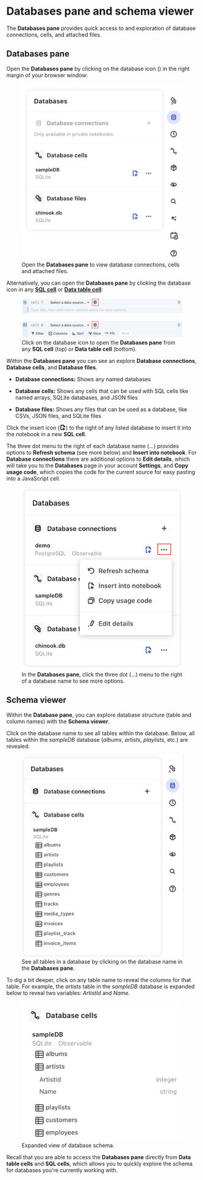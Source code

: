 # Databases pane and schema viewer

The **Databases pane** provides quick access to and exploration of database connections, cells, and attached files.

## Databases pane

Open the **Databases pane** by clicking on the database icon (<Icon name="database" />) in the right margin of your browser window:

<figure>
  <img
    class="screenshot w-50"
    src="./assets/database-pane.png" alt="View of the open Database pane in an Observable notebook, where a user can see existing database connections, database cells, and database files."
  />
  <figcaption>Open the <b>Databases pane</b> to view database connections, cells and attached files.</figcaption>
</figure>

Alternatively, you can open the **Databases pane** by clicking the database icon in any [**SQL cell**](https://observablehq.com/@observablehq/sql-cell) or [**Data table cell**](https://observablehq.com/@observablehq/data-table-cell):

<figure>
  <img
    class="screenshot w-80"
    src="./assets/sql-cell-database-pane.png" alt="Highlighted database icon in the header of a SQL cell. Clicking on the icon will open the Databases pane."
  />
</figure>

<figure>
  <img
    class="screenshot w-80"
    src="./assets/dtc-databases-pane.png" alt="Highlighted database icon in the header of a Data table cell. Clicking on the icon will open the <b>Databases pane</b>."
  />
  <figcaption>Click on the database icon to open the <b>Databases pane</b> from any <b>SQL cell</b> (top) or <b>Data table cell</b> (bottom).</figcaption>
</figure>

Within the **Databases pane** you can see an explore **Database connections**, **Database cells**, and **Database files**. 

- **Database connections:** Shows any named databases

- **Database cells:** Shows any cells that can be used with SQL cells like named arrays, SQLite databases, and JSON files

- **Database files:** Shows any files that can be used as a database, like CSVs, JSON files, and SQLite files

Click the insert icon (<svg style="margin-bottom: -0.15em; display: inline !important;" width="16" height="16" viewBox="0 0 16 16" fill="currentColor" fill-rule="evenodd" clip-rule="evenodd"><path d="M10.2929 8.29291L11.7071 9.70712L9.4142 12L11.7071 14.2929L10.2929 15.7071L6.58577 12L10.2929 8.29291Z"></path><path d="M8 11L14 11L14 13L8 13L8 11Z"></path><path d="M2 3C2 1.89543 2.89543 1 4 1H10L14 5V8H12V6H9V3H4V13H6V15H4C2.89543 15 2 14.1046 2 13V3Z"></path></svg>) to the right of any listed database to insert it into the notebook in a new **SQL cell**.

The three dot menu to the right of each database name (...) provides options to **Refresh schema** (see more below) and **Insert into notebook**. For **Database connections** there are additional options to **Edit details**, which will take you to the **Databases** page in your account **Settings**, and **Copy usage code**, which copies the code for the current source for easy pasting into a JavaScript cell. 

<figure>
  <img
    class="screenshot w-50"
    src="./assets/databasesPanelSubMenu.png" alt="Expanded menu for Database connections, revealing options to Refresh schema, Insert into notebook, Edit details, and Copy usage code."
  />
  <figcaption>In the <b>Databases pane</b>, click the three dot (...) menu to the right of a database name to see more options.</figcaption>
</figure>

## Schema viewer

Within the **Database pane**, you can explore database structure (table and column names) with the **Schema viewer**. 

Click on the database name to see all tables within the database. Below, all tables within the *sampleDB* database (*albums*, *artists*, *playlists*, etc.) are revealed:

<figure>
  <img
    class="screenshot w-50"
    src="./assets/expandedSchema.png" alt="View of database tables within the Databases pane."
  />
  <figcaption>See all tables in a database by clicking on the database name in the <b>Databases pane</b>.</figcaption>
</figure>

To dig a bit deeper, click on any table name to reveal the columns for that table. For example, the *artists* table in the *sampleDB* database is expanded below to reveal two variables: *ArtistId* and *Name*.

<figure>
  <img
    class="screenshot w-50"
    src="./assets/schemaArtistsExpanded.png" alt="Expanded view of database schema revealing column names within a single table."
  />
  <figcaption>Expanded view of database schema.</figcaption>
</figure>

Recall that you are able to access the **Databases pane** directly from **Data table cells** and **SQL cells**, which allows you to quickly explore the schema for databases you're currently working with.